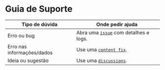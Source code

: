 # Guia de Suporte

| Tipo de dúvida | Onde pedir ajuda |
|----------------|------------------|
| Erro ou bug | Abra uma [`issue`](../../issues/new) com detalhes e logs. |
| Erro nas informações/dados | Use uma [`content fix`](../../issues/new?content-fix-issue-template.yaml). |
| Ideia ou sugestão | Use uma [`discussions`](../../discussions). |